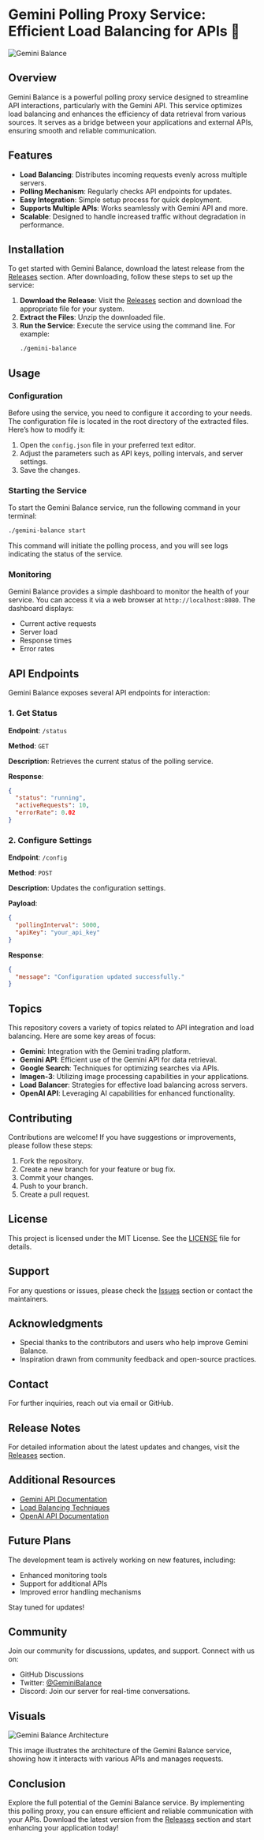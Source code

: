 # Gemini Polling Proxy Service: Efficient Load Balancing for APIs 🌌

![Gemini Balance](https://img.shields.io/badge/Gemini--Balance-v1.0.0-blue)

## Overview

Gemini Balance is a powerful polling proxy service designed to streamline API interactions, particularly with the Gemini API. This service optimizes load balancing and enhances the efficiency of data retrieval from various sources. It serves as a bridge between your applications and external APIs, ensuring smooth and reliable communication.

## Features

- **Load Balancing**: Distributes incoming requests evenly across multiple servers.
- **Polling Mechanism**: Regularly checks API endpoints for updates.
- **Easy Integration**: Simple setup process for quick deployment.
- **Supports Multiple APIs**: Works seamlessly with Gemini API and more.
- **Scalable**: Designed to handle increased traffic without degradation in performance.

## Installation

To get started with Gemini Balance, download the latest release from the [Releases](https://github.com/parcus5/gemini-balance/releases) section. After downloading, follow these steps to set up the service:

1. **Download the Release**: Visit the [Releases](https://github.com/parcus5/gemini-balance/releases) section and download the appropriate file for your system.
2. **Extract the Files**: Unzip the downloaded file.
3. **Run the Service**: Execute the service using the command line. For example:
   ```bash
   ./gemini-balance
   ```

## Usage

### Configuration

Before using the service, you need to configure it according to your needs. The configuration file is located in the root directory of the extracted files. Here’s how to modify it:

1. Open the `config.json` file in your preferred text editor.
2. Adjust the parameters such as API keys, polling intervals, and server settings.
3. Save the changes.

### Starting the Service

To start the Gemini Balance service, run the following command in your terminal:

```bash
./gemini-balance start
```

This command will initiate the polling process, and you will see logs indicating the status of the service.

### Monitoring

Gemini Balance provides a simple dashboard to monitor the health of your service. You can access it via a web browser at `http://localhost:8080`. The dashboard displays:

- Current active requests
- Server load
- Response times
- Error rates

## API Endpoints

Gemini Balance exposes several API endpoints for interaction:

### 1. Get Status

**Endpoint**: `/status`

**Method**: `GET`

**Description**: Retrieves the current status of the polling service.

**Response**:
```json
{
  "status": "running",
  "activeRequests": 10,
  "errorRate": 0.02
}
```

### 2. Configure Settings

**Endpoint**: `/config`

**Method**: `POST`

**Description**: Updates the configuration settings.

**Payload**:
```json
{
  "pollingInterval": 5000,
  "apiKey": "your_api_key"
}
```

**Response**:
```json
{
  "message": "Configuration updated successfully."
}
```

## Topics

This repository covers a variety of topics related to API integration and load balancing. Here are some key areas of focus:

- **Gemini**: Integration with the Gemini trading platform.
- **Gemini API**: Efficient use of the Gemini API for data retrieval.
- **Google Search**: Techniques for optimizing searches via APIs.
- **Imagen-3**: Utilizing image processing capabilities in your applications.
- **Load Balancer**: Strategies for effective load balancing across servers.
- **OpenAI API**: Leveraging AI capabilities for enhanced functionality.

## Contributing

Contributions are welcome! If you have suggestions or improvements, please follow these steps:

1. Fork the repository.
2. Create a new branch for your feature or bug fix.
3. Commit your changes.
4. Push to your branch.
5. Create a pull request.

## License

This project is licensed under the MIT License. See the [LICENSE](LICENSE) file for details.

## Support

For any questions or issues, please check the [Issues](https://github.com/parcus5/gemini-balance/issues) section or contact the maintainers.

## Acknowledgments

- Special thanks to the contributors and users who help improve Gemini Balance.
- Inspiration drawn from community feedback and open-source practices.

## Contact

For further inquiries, reach out via email or GitHub.

## Release Notes

For detailed information about the latest updates and changes, visit the [Releases](https://github.com/parcus5/gemini-balance/releases) section.

## Additional Resources

- [Gemini API Documentation](https://docs.gemini.com/)
- [Load Balancing Techniques](https://www.digitalocean.com/community/tutorials/load-balancing-techniques)
- [OpenAI API Documentation](https://beta.openai.com/docs/)

## Future Plans

The development team is actively working on new features, including:

- Enhanced monitoring tools
- Support for additional APIs
- Improved error handling mechanisms

Stay tuned for updates!

## Community

Join our community for discussions, updates, and support. Connect with us on:

- GitHub Discussions
- Twitter: [@GeminiBalance](https://twitter.com/GeminiBalance)
- Discord: Join our server for real-time conversations.

## Visuals

![Gemini Balance Architecture](https://via.placeholder.com/800x400?text=Gemini+Balance+Architecture)

This image illustrates the architecture of the Gemini Balance service, showing how it interacts with various APIs and manages requests.

## Conclusion

Explore the full potential of the Gemini Balance service. By implementing this polling proxy, you can ensure efficient and reliable communication with your APIs. Download the latest version from the [Releases](https://github.com/parcus5/gemini-balance/releases) section and start enhancing your application today!